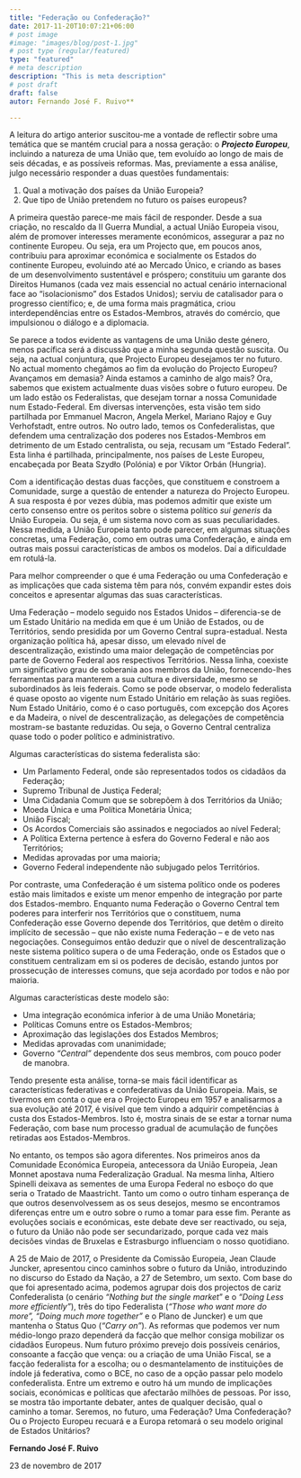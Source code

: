 ```yaml
---
title: "Federação ou Confederação?"
date: 2017-11-20T10:07:21+06:00
# post image
#image: "images/blog/post-1.jpg"
# post type (regular/featured)
type: "featured"
# meta description
description: "This is meta description"
# post draft
draft: false
autor: Fernando José F. Ruivo**

---
```


A leitura do artigo anterior suscitou-me a vontade de reflectir sobre uma temática que se mantém crucial para a nossa geração: o **_Projecto Europeu_**, incluindo a natureza de uma União que, tem evoluído ao longo de mais de seis décadas, e as possíveis reformas. Mas, previamente a essa análise, julgo necessário responder a duas questões fundamentais:

1.  Qual a motivação dos países da União Europeia?
2.  Que tipo de União pretendem no futuro os países europeus?

A primeira questão parece-me mais fácil de responder. Desde a sua criação, no rescaldo da II Guerra Mundial, a actual União Europeia visou, além de promover interesses meramente económicos, assegurar a paz no continente Europeu. Ou seja, era um Projecto que, em poucos anos, contribuiu para aproximar económica e socialmente os Estados do continente Europeu, evoluindo até ao Mercado Único, e criando as bases de um desenvolvimento sustentável e próspero; constituiu um garante dos Direitos Humanos (cada vez mais essencial no actual cenário internacional face ao “isolacionismo” dos Estados Unidos); serviu de catalisador para o progresso científico; e, de uma forma mais pragmática, criou interdependências entre os Estados-Membros, através do comércio, que impulsionou o diálogo e a diplomacia.

Se parece a todos evidente as vantagens de uma União deste género, menos pacífica será a discussão que a minha segunda questão suscita. Ou seja, na actual conjuntura, que Projecto Europeu desejamos ter no futuro. No actual momento chegámos ao fim da evolução do Projecto Europeu? Avançamos em demasia? Ainda estamos a caminho de algo mais? Ora, sabemos que existem actualmente duas visões sobre o futuro europeu. De um lado estão os Federalistas, que desejam tornar a nossa Comunidade num Estado-Federal. Em diversas intervenções, esta visão tem sido partilhada por Emmanuel Macron, Angela Merkel, Mariano Rajoy e Guy Verhofstadt, entre outros. No outro lado, temos os Confederalistas, que defendem uma centralização dos poderes nos Estados-Membros em detrimento de um Estado centralista, ou seja, recusam um “Estado Federal”. Esta linha é partilhada, principalmente, nos países de Leste Europeu, encabeçada por Beata Szydło (Polónia) e por Viktor Orbán (Hungria).

Com a identificação destas duas facções, que constituem e constroem a Comunidade, surge a questão de entender a natureza do Projecto Europeu. A sua resposta é por vezes dúbia, mas podemos admitir que existe um certo consenso entre os peritos sobre o sistema político _sui generis_ da União Europeia. Ou seja, é um sistema novo com as suas peculiaridades. Nessa medida, a União Europeia tanto pode parecer, em algumas situações concretas, uma Federação, como em outras uma Confederação, e ainda em outras mais possui características de ambos os modelos. Daí a dificuldade em rotulá-la.

Para melhor compreender o que é uma Federação ou uma Confederação e as implicações que cada sistema têm para nós, convém expandir estes dois conceitos e apresentar algumas das suas características.

Uma Federação – modelo seguido nos Estados Unidos – diferencia-se de um Estado Unitário na medida em que é um União de Estados, ou de Territórios, sendo presidida por um Governo Central supra-estadual. Nesta organização política há, apesar disso, um elevado nível de descentralização, existindo uma maior delegação de competências por parte de Governo Federal aos respectivos Territórios. Nessa linha, coexiste um significativo grau de soberania aos membros da União, fornecendo-lhes ferramentas para manterem a sua cultura e diversidade, mesmo se subordinados às leis federais. Como se pode observar, o modelo federalista é quase oposto ao vigente num Estado Unitário em relação às suas regiões. Num Estado Unitário, como é o caso português, com excepção dos Açores e da Madeira, o nível de descentralização, as delegações de competência mostram-se bastante reduzidas. Ou seja, o Governo Central centraliza quase todo o poder político e administrativo.

Algumas características do sistema federalista são:

-   Um Parlamento Federal, onde são representados todos os cidadãos da Federação;
-   Supremo Tribunal de Justiça Federal;
-   Uma Cidadania Comum que se sobrepõem à dos Territórios da União;
-   Moeda Única e uma Política Monetária Única;
-   União Fiscal;
-   Os Acordos Comerciais são assinados e negociados ao nível Federal;
-   A Política Externa pertence à esfera do Governo Federal e não aos Territórios;
-   Medidas aprovadas por uma maioria;
-   Governo Federal independente não subjugado pelos Territórios.

Por contraste, uma Confederação é um sistema político onde os poderes estão mais limitados e existe um menor empenho de integração por parte dos Estados-membro. Enquanto numa Federação o Governo Central tem poderes para interferir nos Territórios que o constituem, numa Confederação esse Governo depende dos Territórios, que detêm o direito implícito de secessão – que não existe numa Federação – e de veto nas negociações. Conseguimos então deduzir que o nível de descentralização neste sistema político supera o de uma Federação, onde os Estados que o constituem centralizam em si os poderes de decisão, estando juntos por prossecução de interesses comuns, que seja acordado por todos e não por maioria.

Algumas características deste modelo são:

-   Uma integração económica inferior à de uma União Monetária;
-   Políticas Comuns entre os Estados-Membros;
-   Aproximação das legislações dos Estados Membros;
-   Medidas aprovadas com unanimidade;
-   Governo _“Central”_ dependente dos seus membros, com pouco poder de manobra.

Tendo presente esta análise, torna-se mais fácil identificar as características federativas e confederativas da União Europeia. Mais, se tivermos em conta o que era o Projecto Europeu em 1957 e analisarmos a sua evolução até 2017, é visível que tem vindo a adquirir competências à custa dos Estados-Membros. Isto é, mostra sinais de se estar a tornar numa Federação, com base num processo gradual de acumulação de funções retiradas aos Estados-Membros.

No entanto, os tempos são agora diferentes. Nos primeiros anos da Comunidade Económica Europeia, antecessora da União Europeia, Jean Monnet apostava numa Federalização Gradual. Na mesma linha, Altiero Spinelli deixava as sementes de uma Europa Federal no esboço do que seria o Tratado de Maastricht. Tanto um como o outro tinham esperança de que outros desenvolvessem as os seus desejos, mesmo se encontramos diferenças entre um e outro sobre o rumo a tomar para esse fim. Perante as evoluções sociais e económicas, este debate deve ser reactivado, ou seja, o futuro da União não pode ser secundarizado, porque cada vez mais decisões vindas de Bruxelas e Estrasburgo influenciam o nosso quotidiano.

A 25 de Maio de 2017, o Presidente da Comissão Europeia, Jean Claude Juncker, apresentou cinco caminhos sobre o futuro da União, introduzindo no discurso do Estado da Nação, a 27 de Setembro, um sexto. Com base do que foi apresentado acima, podemos agrupar dois dos projectos de cariz Confederalista (o cenário _“Nothing but the single market_” e o _“Doing Less more efficiently”_), três do tipo Federalista (_“Those who want more do more”, “Doing much more together”_ e o Plano de Juncker) e um que mantenha o Status Quo (_“Carry on”_). As reformas que podemos ver num médio-longo prazo dependerá da facção que melhor consiga mobilizar os cidadãos Europeus. Num futuro próximo prevejo dois possíveis cenários, consoante a facção que vença: ou a criação de uma União Fiscal, se a facção federalista for a escolha; ou o desmantelamento de instituições de índole já federativa, como o BCE, no caso de a opção passar pelo modelo confederalista. Entre um extremo e outro há um mundo de implicações sociais, económicas e políticas que afectarão milhões de pessoas. Por isso, se mostra tão importante debater, antes de qualquer decisão, qual o caminho a tomar. Seremos, no futuro, uma Federação? Uma Confederação? Ou o Projecto Europeu recuará e a Europa retomará o seu modelo original de Estados Unitários?

**Fernando José F. Ruivo**

23 de novembro de 2017